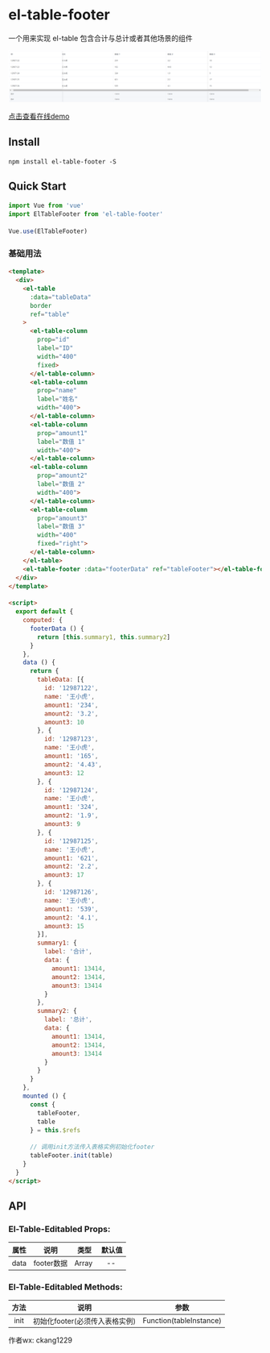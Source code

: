 # el-table-footer

一个用来实现 el-table 包含合计与总计或者其他场景的组件

![image](./demo.png)

[点击查看在线demo](https://ckang1229.github.io/el-table-footer/dist/)

## Install
```shell
npm install el-table-footer -S
```

## Quick Start
``` javascript
import Vue from 'vue'
import ElTableFooter from 'el-table-footer'

Vue.use(ElTableFooter)
```

### 基础用法
```html
<template>
  <div>
    <el-table
      :data="tableData"
      border
      ref="table"
    >
      <el-table-column
        prop="id"
        label="ID"
        width="400"
        fixed>
      </el-table-column>
      <el-table-column
        prop="name"
        label="姓名"
        width="400">
      </el-table-column>
      <el-table-column
        prop="amount1"
        label="数值 1"
        width="400">
      </el-table-column>
      <el-table-column
        prop="amount2"
        label="数值 2"
        width="400">
      </el-table-column>
      <el-table-column
        prop="amount3"
        label="数值 3"
        width="400"
        fixed="right">
      </el-table-column>
    </el-table>
    <el-table-footer :data="footerData" ref="tableFooter"></el-table-footer>
  </div>
</template>

<script>
  export default {
    computed: {
      footerData () {
        return [this.summary1, this.summary2]
      }
    },
    data () {
      return {
        tableData: [{
          id: '12987122',
          name: '王小虎',
          amount1: '234',
          amount2: '3.2',
          amount3: 10
        }, {
          id: '12987123',
          name: '王小虎',
          amount1: '165',
          amount2: '4.43',
          amount3: 12
        }, {
          id: '12987124',
          name: '王小虎',
          amount1: '324',
          amount2: '1.9',
          amount3: 9
        }, {
          id: '12987125',
          name: '王小虎',
          amount1: '621',
          amount2: '2.2',
          amount3: 17
        }, {
          id: '12987126',
          name: '王小虎',
          amount1: '539',
          amount2: '4.1',
          amount3: 15
        }],
        summary1: {
          label: '合计',
          data: {
            amount1: 13414,
            amount2: 13414,
            amount3: 13414
          }
        },
        summary2: {
          label: '总计',
          data: {
            amount1: 13414,
            amount2: 13414,
            amount3: 13414
          }
        }
      }
    },
    mounted () {
      const {
        tableFooter,
        table
      } = this.$refs

      // 调用init方法传入表格实例初始化footer
      tableFooter.init(table)
    }
  }
</script>
```

## API

### El-Table-Editabled Props:

属性  |  说明  |  类型  |  默认值
:-------: | -------  |  :-------:  |  :-------:
data  |  footer数据  |  Array  |  --

### El-Table-Editabled Methods:

方法  |  说明  |  参数
:-------: | -------  |  :-------:
init  |  初始化footer(必须传入表格实例)  |  Function(tableInstance)

作者wx: ckang1229


